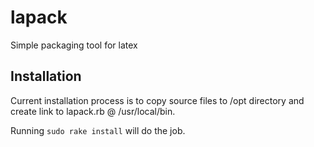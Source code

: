 lapack
======

Simple packaging tool for latex


## Installation
Current installation process is to copy source files to /opt directory and create link to lapack.rb @ /usr/local/bin.

Running `sudo rake install` will do the job.
